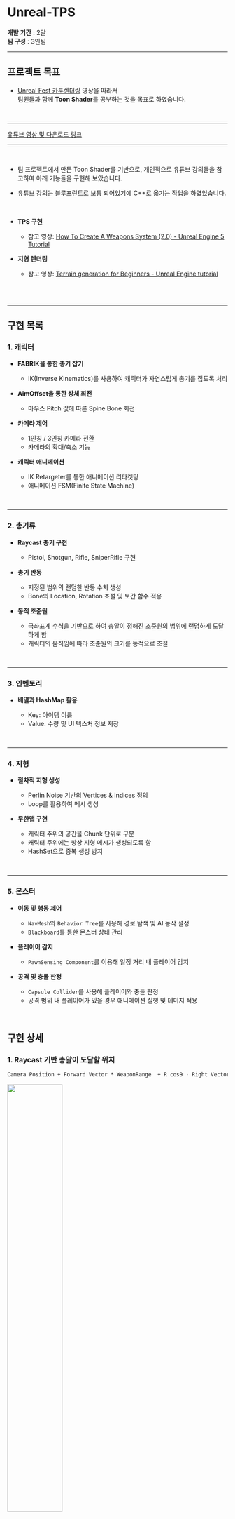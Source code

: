 # Unreal-TPS



**개발 기간** : 2달<br>
**팀 구성** : 3인팀

---

## 프로젝트 목표
- [Unreal Fest 카툰렌더링](https://youtu.be/sXIAIOuGee4?si=txHLi6Ylrb8GgqSz) 영상을 따라서<br>
  팀원들과 함께 **Toon Shader**를 공부하는 것을 목표로 하였습니다.

<br>

---
[유튜브 영상 및 다운로드 링크](https://youtu.be/Q7WIUYH8JqI?si=F-wGc_7AaTSI5MV9)


---

<br>


- 팀 프로젝트에서 만든 Toon Shader를 기반으로, 개인적으로 유튜브 강의들을 참고하여 아래 기능들을 구현해 보았습니다.
- 유튜브 강의는 블루프린트로 보통 되어있기에 C++로 옮기는 작업을 하였었습니다.

  <br>

- **TPS 구현**  
  - 참고 영상: [How To Create A Weapons System (2.0) - Unreal Engine 5 Tutorial](https://www.youtube.com/watch?v=H_Q57Yso9mM&list=PLY2663dNRL_iCP0xsW6xw0Ph94ApT7JrR)

- **지형 렌더링**  
  - 참고 영상: [Terrain generation for Beginners - Unreal Engine tutorial](https://www.youtube.com/watch?v=9ASgfwzNvL8&list=PLyL5ZNukfVqskz_OkMdrLamiYg1sITyic)




<br>


<br>

---

## 구현 목록

### 1. **캐릭터**  
- **FABRIK을 통한 총기 잡기**  
  - IK(Inverse Kinematics)를 사용하여 캐릭터가 자연스럽게 총기를 잡도록 처리  

- **AimOffset을 통한 상체 회전**  
  - 마우스 Pitch 값에 따른 Spine Bone 회전  

- **카메라 제어**  
  - 1인칭 / 3인칭 카메라 전환  
  - 카메라의 확대/축소 기능  

- **캐릭터 애니메이션**  
  - IK Retargeter를 통한 애니메이션 리타겟팅  
  - 애니메이션 FSM(Finite State Machine)  

<br>

---

### 2. **총기류**  
- **Raycast 총기 구현**  
  - Pistol, Shotgun, Rifle, SniperRifle 구현  

- **총기 반동**  
  - 지정된 범위의 랜덤한 반동 수치 생성  
  - Bone의 Location, Rotation 조절 및 보간 함수 적용  

- **동적 조준원**  
  - 극좌표계 수식을 기반으로 하여 총알이 정해진 조준원의 범위에 랜덤하게 도달하게 함  
  - 캐릭터의 움직임에 따라 조준원의 크기를 동적으로 조절  

<br>

---

### 3. **인벤토리**  
- **배열과 HashMap 활용**
  
  - Key: 아이템 이름  
  - Value: 수량 및 UI 텍스처 정보 저장  

<br>

---

### 4. **지형**  
- **절차적 지형 생성**  
  - Perlin Noise 기반의 Vertices & Indices 정의  
  - Loop를 활용하여 메시 생성  

- **무한맵 구현**  
  - 캐릭터 주위의 공간을 Chunk 단위로 구분  
  - 캐릭터 주위에는 항상 지형 메시가 생성되도록 함  
  - HashSet으로 중복 생성 방지  

<br>

---

### 5. **몬스터**  
- **이동 및 행동 제어**  
  - `NavMesh`와 `Behavior Tree`를 사용해 경로 탐색 및 AI 동작 설정  
  - `Blackboard`를 통한 몬스터 상태 관리  

- **플레이어 감지**  
  - `PawnSensing Component`를 이용해 일정 거리 내 플레이어 감지  

- **공격 및 충돌 판정**  
  - `Capsule Collider`를 사용해 플레이어와 충돌 판정  
  - 공격 범위 내 플레이어가 있을 경우 애니메이션 실행 및 데미지 적용  



<br>


## 구현 상세


### 1. **Raycast 기반 총알이 도달할 위치**

```latex
Camera Position + Forward Vector * WeaponRange  + R cosθ ⋅ Right Vector + R sinθ ⋅ Up Vector
```

<p align="left">
  <img src="https://github.com/user-attachments/assets/bc1c0261-4e10-4cec-a724-6bbc9153c22b" width="50%">
</p>

<br>

### 2. **절차적 지형메시 생성**

#### 2.1 **Vertices 생성**

- 정점 배열은 1차원 배열로 저장되며, Loop를 통해 생성
- 정점의 X좌표와 Y좌표는 아래 그림의 예시와 같이 설정 
- Z좌표는 PerlinNoise를 사용하여 랜덤하게 결정하여 지형의 높이 설정

<br>

<p align="left">
  <img src="https://github.com/user-attachments/assets/2a3c490a-7fe2-47d6-b050-cf702a187fad" width="40%">
</p>

<br>

#### 2.2 **Indices 생성**

- 언리얼엔진에서는 Mesh 생성 시 삼각형 인덱스정보를 반시계방향으로 입력 시 `FrontFace`로 판단하고, 시계방향으로 입력 시 `BackFace`로 판단
- 직사각형 메시를 만들기 위해 각 삼각형을 아래와 같이 구성
  
  - **아래쪽 삼각형**: `Vertex`, `Vertex + 1`, `Vertex + Ysize + 1`
  - **위쪽 삼각형**: `Vertex + 1`, `Vertex + Ysize + 2`, `Vertex + Ysize + 1`

<br>

#### 2.3 **인덱스 계산 과정**

<p align="left">
  <img src="https://github.com/user-attachments/assets/875a4e18-5b03-401a-b384-219a296130a0" width="38%">
</p>

- **Ysize** = 가로 길이 = `4` (언리얼 로컬 좌표계 Y축)  
- **Xsize** = 세로 길이 = `3` (언리얼 로컬 좌표계 X축)  


1. 정점 배열에서  
   - `1번`, `2번`, `5번` → **아래쪽 삼각형**  
   - `2번`, `6번`, `5번` → **위쪽 삼각형**  

2. 결과적으로 `1번, 2번, 5번, 6번` 정점으로 직사각형 메시 생성  

3. 일반화된 수식:
   - **아래쪽 삼각형**: `Vertex`, `Vertex + 1`, `Vertex + Ysize + 1`  
   - **위쪽 삼각형**: `Vertex + 1`, `Vertex + Ysize + 2`, `Vertex + Ysize + 1`  

4. `Loop`를 통해 위 수식을 반복 적용하여 전체 지형 메시 생성



